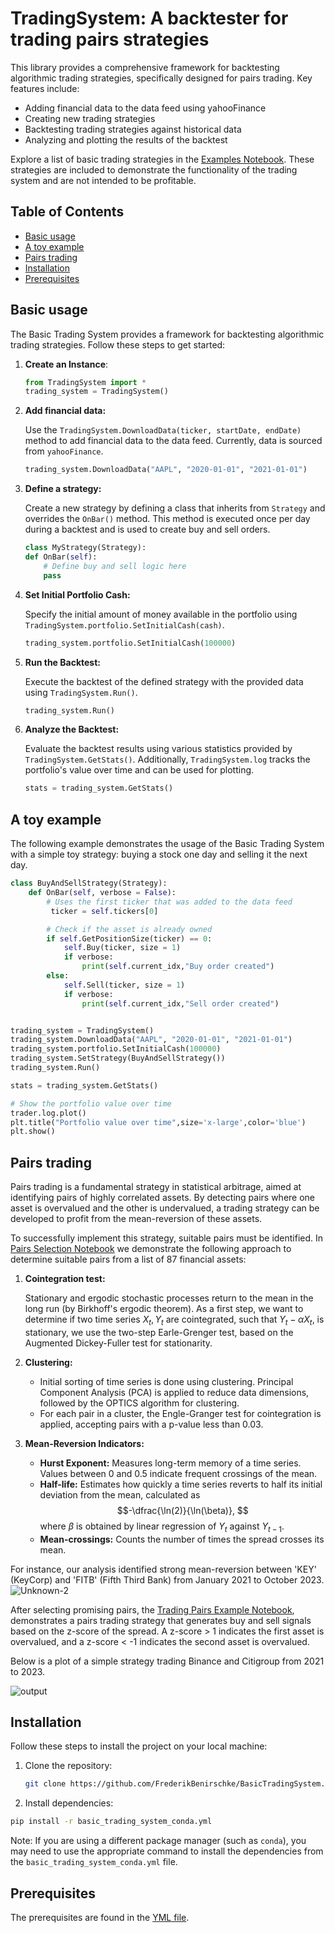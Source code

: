 # TradingSystem: A backtester for trading pairs strategies

This library provides a comprehensive framework for backtesting algorithmic trading strategies, specifically designed for pairs trading. Key features include:

* Adding financial data to the data feed using yahooFinance
* Creating new trading strategies
* Backtesting trading strategies against historical data
* Analyzing and plotting the results of the backtest

Explore a list of basic trading strategies in the [Examples Notebook](TradingSystem/Examples.ipynb). These strategies are included to demonstrate the functionality of the trading system and are not intended to be profitable.



## Table of Contents

- [Basic usage](#basic-usage)
- [A toy example](#a-toy-example)
- [Pairs trading](#pairs-trading)
- [Installation](#installation)
- [Prerequisites](#prerequisites)

## Basic usage

The Basic Trading System provides a framework for backtesting algorithmic trading strategies. Follow these steps to get started:

1. **Create an Instance**:
   ```python
   from TradingSystem import *
   trading_system = TradingSystem()
   ```

2. **Add financial data:**

    Use the `TradingSystem.DownloadData(ticker, startDate, endDate)` method to add financial data to the data feed. Currently, data is sourced from `yahooFinance`.
    ```python
    trading_system.DownloadData("AAPL", "2020-01-01", "2021-01-01")
    ```


3. **Define a strategy:**

    Create a new strategy by defining a class that inherits from `Strategy` and overrides the `OnBar()` method. This method is executed once per day during a backtest and is used to create buy and sell orders.
    ```python
    class MyStrategy(Strategy):
    def OnBar(self):
        # Define buy and sell logic here
        pass
    ```


4.  **Set Initial Portfolio Cash:**

    Specify the initial amount of money available in the portfolio using `TradingSystem.portfolio.SetInitialCash(cash)`.
    ```python 
    trading_system.portfolio.SetInitialCash(100000)
    ```


5. **Run the Backtest:**

    Execute the backtest of the defined strategy with the provided data using `TradingSystem.Run()`.
    ```python
    trading_system.Run()
    ```

6. **Analyze the Backtest:**

    Evaluate the backtest results using various statistics provided by `TradingSystem.GetStats()`. Additionally, `TradingSystem.log` tracks the portfolio's value over time and can be used for plotting.
    ```python
    stats = trading_system.GetStats()
    ```

## A toy example




The following example demonstrates the usage of the Basic Trading System with a simple toy strategy: buying a stock one day and selling it the next day.
```python
class BuyAndSellStrategy(Strategy):
    def OnBar(self, verbose = False):
        # Uses the first ticker that was added to the data feed
         ticker = self.tickers[0]

        # Check if the asset is already owned
        if self.GetPositionSize(ticker) == 0:
            self.Buy(ticker, size = 1)
            if verbose:
                print(self.current_idx,"Buy order created")
        else:
            self.Sell(ticker, size = 1)
            if verbose:
                print(self.current_idx,"Sell order created")


trading_system = TradingSystem()
trading_system.DownloadData("AAPL", "2020-01-01", "2021-01-01")
trading_system.portfolio.SetInitialCash(100000)
trading_system.SetStrategy(BuyAndSellStrategy())
trading_system.Run()

stats = trading_system.GetStats()

# Show the portfolio value over time
trader.log.plot()
plt.title("Portfolio value over time",size='x-large',color='blue')
plt.show()
```








## Pairs trading
Pairs trading is a fundamental strategy in statistical arbitrage, aimed at identifying pairs of highly correlated assets. By detecting pairs where one asset is overvalued and the other is undervalued, a trading strategy can be developed to profit from the mean-reversion of these assets.

To successfully implement this strategy, suitable pairs must be identified. In [Pairs Selection Notebook](TradingSystem/PairsSelection.ipynb) we demonstrate the following approach to determine suitable pairs from a list of 87 financial assets:
1. **Cointegration test:** 

    Stationary and ergodic stochastic processes return to the mean in the long run  (by Birkhoff's ergodic theorem). As a first step, we want to determine if two time series $X_t, Y_t$ are cointegrated, such that $Y_t -\alpha X_t$, is stationary, we use the two-step Earle-Grenger test,  based on the Augmented Dickey-Fuller test for stationarity.
2. **Clustering:**
    - Initial sorting of time series is done using clustering. Principal Component Analysis (PCA) is applied to reduce data dimensions, followed by the OPTICS algorithm for clustering.
    - For each pair in a cluster, the Engle-Granger test for cointegration is applied, accepting pairs with a p-value less than 0.03.
    
3. **Mean-Reversion Indicators:**
    - **Hurst Exponent:** 
    Measures long-term memory of a time series. Values between 0 and 0.5 indicate frequent crossings of the mean.
    - **Half-life:**  Estimates how quickly a time series reverts to half its initial deviation from the mean, calculated as
    $$-\dfrac{\ln(2)}{\ln(\beta)},
    $$
    where $\beta$ is obtained by linear regression of $Y_t$ against $Y_{t-1}$.
    - **Mean-crossings:**  Counts the number of times the spread crosses its mean.

For instance, our analysis identified strong mean-reversion between 'KEY' (KeyCorp) and 'FITB' (Fifth Third Bank) from January 2021 to October 2023.
![Unknown-2](https://github.com/FrederikBenirschke/BasicTradingSystem/assets/133478072/191ac842-819a-4552-9c4a-a99931ae9670)




After selecting promising pairs, the  [Trading Pairs Example Notebook](TradingSystem/TradingPairsExample.ipynb), demonstrates a pairs trading strategy that generates buy and sell signals based on the z-score of the spread. A z-score > 1 indicates the first asset is overvalued, and a z-score < -1 indicates the second asset is overvalued.

Below is a plot of a simple strategy trading Binance and Citigroup from 2021 to 2023.

![output](https://github.com/user-attachments/assets/3313e4ab-fb4b-4f54-bd9e-bedda8c74b8b)



## Installation

Follow these steps to install the project on your local machine:

1. Clone the repository:

   ```bash
   git clone https://github.com/FrederikBenirschke/BasicTradingSystem.git

2. Install dependencies:
```bash
pip install -r basic_trading_system_conda.yml
```

Note: If you are using a different package manager (such as `conda`), you may need to use the appropriate command to install the dependencies from the `basic_trading_system_conda.yml` file.



## Prerequisites 
The prerequisites are found in the [YML file](basic_trading_sytem.conda.yml).







  
